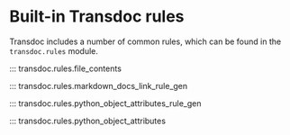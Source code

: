 # Built-in Transdoc rules

Transdoc includes a number of common rules, which can be found in the
`transdoc.rules` module.

::: transdoc.rules.file_contents

::: transdoc.rules.markdown_docs_link_rule_gen

::: transdoc.rules.python_object_attributes_rule_gen

::: transdoc.rules.python_object_attributes
